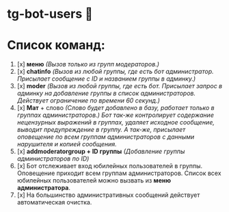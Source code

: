 # tg-bot-users 🤖

# Список команд:

1. [x] **меню** _(Вызов только из групп модераторов.)_
2. [x] **chatinfo** _(Вызов из любой группы, где есть бот администратор. Присылает сообщение с ID и названием группы в админку.)_
3. [x] **moder** _(Вызов из любой группы, где есть бот. Присылает запрос в админку на добавление группы в список
   администраторов. Действует ограничение по времени 60 секунд.)_
4. [x] **Мат** + слово _(Слово будет добавлено в базу, работает только в группах администраторов.) Бот так-же контролирует содержание нецензурных выражений
   в группах, удаляет исходное сообщение, выводит предупреждение в группу. А так-же, присылает оповещение по
   всем группам администраторов с данными нарушителя и копией сообщения._
5. [x] **addmoderatorgroup + ID группы** _(Добавление группы администраторов по ID)_
6. [x] Бот отслеживает вход юбилейных пользователей в группы. Оповещение приходит всем группам администраторов.
   Список всех юбилейных пользователей можно вызвать из **меню администратора**.
7. [x] На большинство административных сообщений действует автоматическая очистка.
